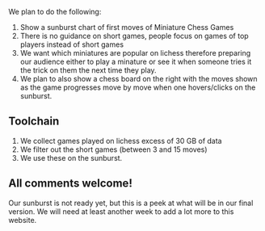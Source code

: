 We plan to do the following:

1.  Show a sunburst chart of first moves of Miniature Chess Games
2.  There is no guidance on short games, people focus on games of top players instead of short games
3.  We want which miniatures are popular on lichess therefore preparing our audience either to play a minature or see it when someone tries it the trick on them the next time they play.
4.  We plan to also show a chess board on the right with the moves shown as the game progresses move by move when one hovers/clicks on the sunburst.

Toolchain
---------

1.  We collect games played on lichess excess of 30 GB of data
2.  We filter out the short games (between 3 and 15 moves)
3.  We use these on the sunburst.

All comments welcome!
---------------------

Our sunburst is not ready yet, but this is a peek at what will be in our final version. We will need at least another week to add a lot more to this website.